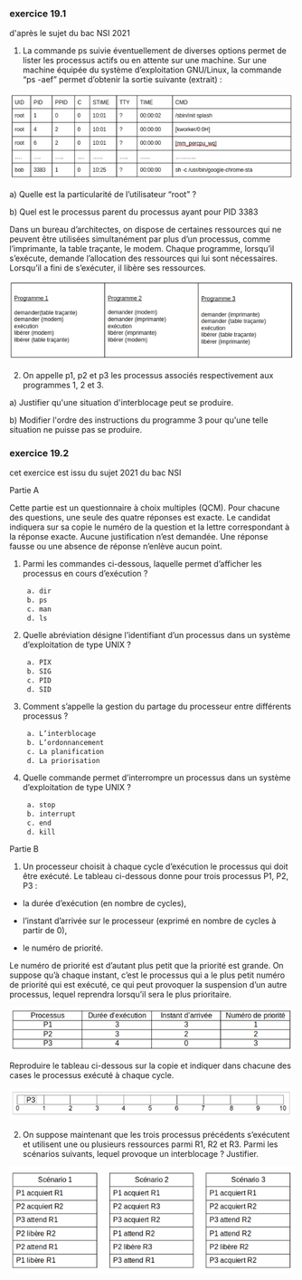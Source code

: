 ### exercice 19.1

d'après le sujet du bac NSI 2021

1) La commande ps suivie éventuellement de diverses options permet de lister les processus actifs ou en attente sur une machine.
Sur une machine équipée du système d’exploitation GNU/Linux, la commande “ps -aef” permet d’obtenir la sortie suivante (extrait) :

![](img/c19e_1.png)


a) Quelle est la particularité de l’utilisateur “root” ?

b) Quel est le processus parent du processus ayant pour PID 3383


Dans un bureau d’architectes, on dispose de certaines ressources qui ne peuvent être utilisées simultanément par plus d’un processus, comme l’imprimante, la table traçante, le modem. Chaque programme, lorsqu’il s’exécute, demande l’allocation des ressources qui lui sont nécessaires. Lorsqu’il a fini de s’exécuter, il libère ses ressources.

![](img/c19e_2.png)

2) On appelle p1, p2 et p3 les processus associés respectivement aux programmes 1, 2 et 3.

a) Justifier qu'une situation d'interblocage peut se produire.

b) Modifier l'ordre des instructions du programme 3 pour qu'une telle situation ne puisse pas se produire.

### exercice 19.2

cet exercice est issu du sujet 2021 du bac NSI

Partie A

Cette partie est un questionnaire à choix multiples (QCM).
Pour chacune des questions, une seule des quatre réponses est exacte. Le candidat indiquera sur sa copie le numéro de la question et la lettre correspondant à la réponse exacte.
Aucune justification n’est demandée. Une réponse fausse ou une absence de réponse n’enlève aucun point.

1) Parmi les commandes ci-dessous, laquelle permet d’afficher les processus en cours d’exécution ?

        a. dir
        b. ps
        c. man
        d. ls

2) Quelle abréviation désigne l’identifiant d’un processus dans un système d’exploitation de type UNIX ? 

        a. PIX
        b. SIG
        c. PID
        d. SID

3) Comment s’appelle la gestion du partage du processeur entre différents processus ?

        a. L’interblocage
        b. L’ordonnancement
        c. La planification
        d. La priorisation

4) Quelle commande permet d’interrompre un processus dans un système d’exploitation de type UNIX ?

        a. stop
        b. interrupt
        c. end
        d. kill

Partie B

1) Un processeur choisit à chaque cycle d’exécution le processus qui doit être exécuté. Le tableau ci-dessous donne pour trois processus P1, P2, P3 :

- la durée d’exécution (en nombre de cycles),

- l’instant d’arrivée sur le processeur (exprimé en nombre de cycles à partir de 0),

- le numéro de priorité.

Le numéro de priorité est d’autant plus petit que la priorité est grande. On suppose qu’à chaque instant, c’est le processus qui a le plus petit numéro de priorité qui est exécuté, ce qui peut provoquer la suspension d’un autre processus, lequel reprendra lorsqu’il sera le plus prioritaire.

![](img/c19e_3.png)

Reproduire le tableau ci-dessous sur la copie et indiquer dans chacune des cases le processus exécuté à chaque cycle.

![](img/c19e_4.png)

2) On suppose maintenant que les trois processus précédents s’exécutent et utilisent une ou plusieurs ressources parmi R1, R2 et R3.
Parmi les scénarios suivants, lequel provoque un interblocage ? Justifier.

![](img/c19e_5.png)

